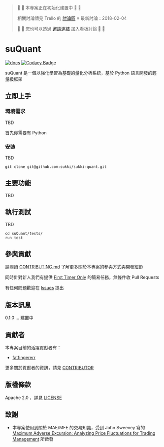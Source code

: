 > :wrench: :wrench: 本專案正在初始化建置中 :wrench: :wrench:
>
> 相關討論請見 Trello 的 [討論區](https://trello.com/b/RU9OrXkW)  ※ 最新討論：2018-02-04
>
> :wrench: :wrench: 您也可以透過 [邀請連結](https://trello.com/invite/b/RU9OrXkW/de81923651824f92d3ba0cdcf10e0948/sukki-quant-%E8%A6%8F%E5%8A%83%E8%A8%8E%E8%AB%96%E5%8D%80) 加入看板討論 :wrench: :wrench:
>

# suQuant

[![docs](https://readthedocs.org/projects/sukki-quant/badge/?version=latest)](http://sukki-quant.readthedocs.io/en/latest/) [![Codacy Badge](https://api.codacy.com/project/badge/Grade/057e08eb6ddb45759d04c36b8bb0ee9d)](https://www.codacy.com/app/fatfingererr/sukki-quant?utm_source=github.com&amp;utm_medium=referral&amp;utm_content=sukki/sukki-quant&amp;utm_campaign=Badge_Grade)

suQuant 是一個以強化學習為基礎的量化分析系統，基於 Python 語言開發的輕量級框架


## 立即上手

### 環境需求

TBD

首先你需要有 Python

### 安裝

TBD

```
git clone git@github.com:sukki/sukki-quant.git
```

## 主要功能

TBD

## 執行測試

TBD

```
cd suQuant/tests/
run test
```

## 參與貢獻

請閱讀 [CONTRIBUTING.md](CONTRIBUTING.md) 了解更多關於本專案的參與方式與開發細節

同時針對新人我們有提供 [First Timer Only](https://github.com/sukki/sukki-quant/labels/first-timers-only) 的簡易任務，無條件收 Pull Requests

有任何問題歡迎在 [Issues](https://github.com/sukki/sukki-quant/issues) 提出

## 版本訊息

0.1.0 ... 建置中

## 貢獻者

本專案目前的活躍貢獻者有：

- [fatfingererr](https://github.com/fatfingererr)


更多關於貢獻者的資訊，請見 [CONTRIBUTOR](CONTRIBUTOR)

## 版權條款

Apache 2.0 ，詳見 [LICENSE](LICENSE)

## 致謝

- 本專案使用到關於 MAE/MFE 的交易知識，受到 John Sweeney 寫的 [Maximum Adverse Excursion: Analyzing Price Fluctuations for Trading Management](https://www.amazon.com/Maximum-Adverse-Excursion-Fluctuations-Management/dp/0471141526) 所啟發
